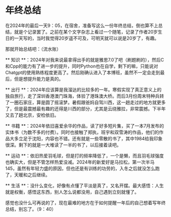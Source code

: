 # 年终总结

在2024年的最后一天9：05，在宿舍，准备写这么一份年终总结，倒也算不上总结，就是个记录罢了。之前在某个文字杂志上看过一个随笔，记录了作者20岁生日的一天写的，当时我觉得20岁遥不可及，可明天就可以说是20岁了，有趣。

那就开始总结吧：（流水账）

** 知识 **：2024年对我来说最拿得出手的就是雅思7.0了吧（刷题刷的），然后C和Cpp的能力有了进一步的提升，同时Python也在自学，剩下的嘛，只能说对Chatgpt的使用熟练程度更高了。然后刚确认进入了本博班，虽然不一定会走到最后，但是想提升能力是真的。

** 出行 **：2024年应该算是我溜达的比较多的一年。寒假实现了真正意义上的独自旅行，走了深圳香港澳门珠海，体验了港珠澳大桥。而后3月份周末特种兵转了一圈石家庄，算是圆了摇滚梦。暑假跟爸妈自驾川西，这一趟走过的地方就更多了，但是最震撼最有趣的还得是川西的部分，尤其是云绕雅拉，非常震撼。下半年又去了趟北京，安检依旧。

** 书籍 **：2024年依旧喜爱余华的作品，读了好多短片集，买了一本7月发布的实体书（为数不多的付费）。同时也接触了郑执，班宇和双雪涛的作品，他们的作品大多立足于沈阳，内容也不错。还有就是一些零散的书了，其中1984给我印象很深。剩下的就是一大堆读了一半的书了，以后接着读吧。

** 运动 **：依旧热爱羽毛球，但是打的频率降低了，一个是懒，而且羽毛球强度也确实大，但是不管怎样热爱没减。2024年的新爱好是马拉松，第一次半马145，虽然有年轻力盛的原因，但也还是有训练的功劳的，入冬之后就没怎么跑了，天暖和之后继续。

** 生活 **：没什么变化，好像有点懂了平淡是真了，又名开摆。最大感悟：人生就是权衡，感悟这东西，别人怎么说都没用，自己遇到立刻就懂了。

感觉也没什么可再说的了，现在最难的地方在于如何提醒一年后的自己想着写年终总结，别忘了。（9：40）